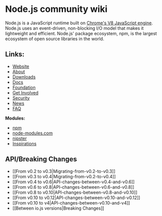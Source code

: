 # Node.js community wiki

Node.js is a JavaScript runtime built on [Chrome's V8 JavaScript engine](https://developers.google.com/v8/). Node.js uses an event-driven, non-blocking I/O model that makes it lightweight and efficient. Node.js' package ecosystem, npm, is the largest ecosystem of open source libraries in the world.

## Links:

* [Website](https://nodejs.org/)
* [About](https://nodejs.org/en/about/)
* [Downloads](https://nodejs.org/en/download/)
* [Docs](https://nodejs.org/en/docs/)
* [Foundation](https://nodejs.org/en/foundation/)
* [Get Involved](https://nodejs.org/en/get-involved/)
* [Security](https://nodejs.org/en/security/)
* [News](https://nodejs.org/en/blog/)
* [FAQ](https://github.com/nodejs/node/wiki/Frequently-Asked-Questions)

**Modules:**
* [npm](https://www.npmjs.com/)
* [node-modules.com](http://node-modules.com/)
* [nipster](https://eirikb.github.io/nipster/)
* [Inspirations](https://github.com/sindresorhus/awesome-nodejs/)

## API/Breaking Changes

* [[From v0.2 to v0.3|Migrating-from-v0.2-to-v0.3]]
* [[From v0.3 to v0.4|Migrating-from-v0.2-to-v0.4]]
* [[From v0.4 to v0.6|API-changes-between-v0.4-and-v0.6]]
* [[From v0.6 to v0.8|API-changes-between-v0.6-and-v0.8]]
* [[From v0.8 to v0.10|API-changes-between-v0.8-and-v0.10]]
* [[From v0.10 to v0.12|API-changes-between-v0.10-and-v0.12]]
* [[From v0.10 to v4|API-changes-between-v0.10-and-v4]]
* [[Between io.js versions|Breaking Changes]]